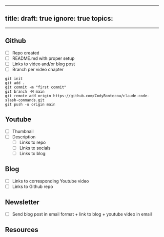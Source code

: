 
---
title: 
draft: true
ignore: true
topics:
  - 
---

## Github 

- [ ] Repo created
- [ ] README.md with proper setup
- [ ] Links to video and/or blog post
- [ ] Branch per video chapter

```
git init
git add .
git commit -m "first commit"
git branch -M main
git remote add origin https://github.com/CodyBontecou/claude-code-slash-commands.git
git push -u origin main
```


## Youtube

- [ ] Thumbnail
- [ ] Description
	- [ ] Links to repo
	- [ ] Links to socials
	- [ ] Links to blog

## Blog

- [ ] Links to corresponding Youtube video
- [ ] Links to Github repo

## Newsletter

- [ ] Send blog post in email format + link to blog + youtube video in email

## Resources

